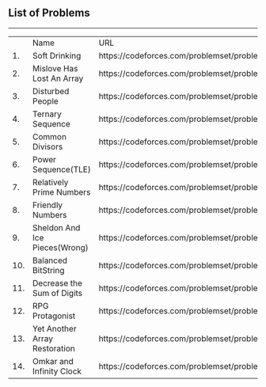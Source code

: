 <h2>List of Problems</h2>
<hr>
<table>
<th>
<td>Name</td>
<td>URL</td>
</th>
<tr>
<td>1.</td><td>Soft Drinking</td><td>https://codeforces.com/problemset/problem/151/A</td>
</tr>
<tr>
<td>2.</td><td>Mislove Has Lost An Array</td><td>https://codeforces.com/problemset/problem/1204/B</td>
</tr>
<tr>
<td>3.</td><td>Disturbed People</td><td>https://codeforces.com/problemset/problem/1077/B</td>
</tr>
<tr>
<td>4.</td><td>Ternary Sequence</td><td>https://codeforces.com/problemset/problem/1401/B</td>
</tr>
<tr>
<td>5.</td><td>Common Divisors</td><td>https://codeforces.com/problemset/problem/1203/C</td>
</tr>
<tr>
<td>6.</td><td>Power Sequence(TLE)</td><td>https://codeforces.com/problemset/problem/1397/B</td>
</tr>
<tr>
<td>7.</td><td>Relatively Prime Numbers</td><td>https://codeforces.com/problemset/problem/1051/B</td>
</tr>
<tr>
<td>8.</td><td>Friendly Numbers</td><td>https://codeforces.com/problemset/problem/100/B</td>
</tr>
<tr>
<td>9.</td><td>Sheldon And Ice Pieces(Wrong)</td><td>https://codeforces.com/problemset/problem/328/B</td>
</tr>
<tr>
<td>10.</td><td>Balanced BitString</td><td>https://codeforces.com/problemset/problem/1404/A</td>
</tr>
<tr>
<td>11.</td><td>Decrease the Sum of Digits</td><td>https://codeforces.com/problemset/problem/1409/D</td>
</tr>
<tr>
<td>12.</td><td>RPG Protagonist</td><td>https://codeforces.com/problemset/problem/1400/B</td>
</tr>
<tr>
<td>13.</td><td>Yet Another Array Restoration</td><td>https://codeforces.com/problemset/problem/1409/C</td>
</tr>
<tr>
<td>14.</td><td>Omkar and Infinity Clock</td><td>https://codeforces.com/problemset/problem/1392/B</td>
</tr>
</table>
